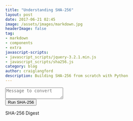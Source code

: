 ```yaml
---
title: "Understanding SHA-256"
layout: post
date: 2017-06-21 02:45
image: /assets/images/markdown.jpg
headerImage: false
tag:
- markdown
- components
- extra
javascript-scripts:
- javascript_scripts/jquery-3.2.1.min.js
- javascript_scripts/sha256.js
category: blog
author: craiglangford
description: Building SHA-256 from scratch with Python
---
```

<form id="sha256form" action="" title="" method="post">
  <div class="form-group">
    <textarea class="form-control" id="id_inputMessage" name="inputMessage" placeholder="Message to convert"></textarea>
  </div>
  <div class="text-center">
    <button type="submit" class="btn btn-primary" id="id_sha256Button">
      Run SHA-256
    </button>
  </div>
</form>
<div class="text-center">
  <div class="alert alert-info" id="id_outputDigest" style="margin-top: 15px;">
    SHA-256 Digest
  </div>
</div>
